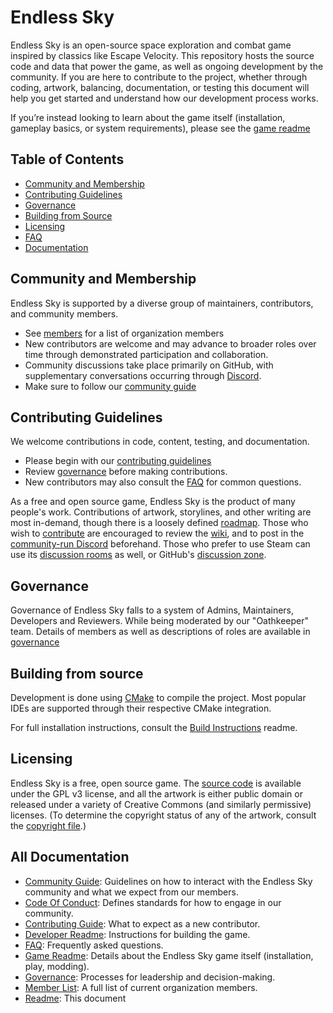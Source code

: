 # Endless Sky

Endless Sky is an open-source space exploration and combat game inspired by classics like Escape Velocity. This repository hosts the source code and data that power the game, as well as ongoing development by the community. If you are here to contribute to the project, whether through coding, artwork, balancing, documentation, or testing this document will help you get started and understand how our development process works.

If you’re instead looking to learn about the game itself (installation, gameplay basics, or system requirements), please see the [game readme](GAME.md)

## Table of Contents
- [Community and Membership](#community-and-membership)
- [Contributing Guidelines](#contributing-guidelines)
- [Governance](#governance)
- [Building from Source](#building-from-source)
- [Licensing](#licensing)
- [FAQ](#frequently-asked-questions)
- [Documentation](#all-documentation)

## Community and Membership
Endless Sky is supported by a diverse group of maintainers, contributors, and community members.
- See [members](docs/MEMBERS.md) for a list of organization members
- New contributors are welcome and may advance to broader roles over time through demonstrated participation and collaboration.
- Community discussions take place primarily on GitHub, with supplementary conversations occurring through [Discord](https://discord.gg/ZeuASSx).
- Make sure to follow our [community guide](docs/COMMUNITY.md)

## Contributing Guidelines
We welcome contributions in code, content, testing, and documentation.
- Please begin with our [contributing guidelines](docs/CONTRIBUTING.md)
- Review [governance](docs/GOVERNANCE.md) before making contributions.
- New contributors may also consult the [FAQ](docs/FAQ.md) for common questions.

As a free and open source game, Endless Sky is the product of many people's work. Contributions of artwork, storylines, and other writing are most in-demand, though there is a loosely defined [roadmap](https://github.com/endless-sky/endless-sky/wiki/DevelopmentRoadmap). Those who wish to [contribute](docs/CONTRIBUTING.md) are encouraged to review the [wiki](https://github.com/endless-sky/endless-sky/wiki), and to post in the [community-run Discord](https://discord.gg/ZeuASSx) beforehand. Those who prefer to use Steam can use its [discussion rooms](https://steamcommunity.com/app/404410/discussions/) as well, or GitHub's [discussion zone](https://github.com/endless-sky/endless-sky/discussions).

## Governance
Governance of Endless Sky falls to a system of Admins, Maintainers, Developers and Reviewers. While being moderated by our "Oathkeeper" team. Details of members as well as descriptions of roles are available in [governance](docs/GOVERNANCE.md)

## Building from source
Development is done using [CMake](https://cmake.org) to compile the project. Most popular IDEs are supported through their respective CMake integration.

For full installation instructions, consult the [Build Instructions](docs/DEVELOPER.md) readme.

## Licensing

Endless Sky is a free, open source game. The [source code](https://github.com/endless-sky/endless-sky/) is available under the GPL v3 license, and all the artwork is either public domain or released under a variety of Creative Commons (and similarly permissive) licenses. (To determine the copyright status of any of the artwork, consult the [copyright file](https://github.com/endless-sky/endless-sky/blob/master/copyright).)

## All Documentation
- [Community Guide](docs/COMMUNITY.md): Guidelines on how to interact with the Endless Sky community and what we expect from our members.
- [Code Of Conduct](docs/CONDUCT.md): Defines standards for how to engage in our community.
- [Contributing Guide](docs/CONTRIBUTING.md): What to expect as a new contributor.
- [Developer Readme](docs/DEVELOPER.md): Instructions for building the game.
- [FAQ](docs/FAQ.md): Frequently asked questions.
- [Game Readme](docs/GAME.md): Details about the Endless Sky game itself (installation, play, modding).
- [Governance](docs/GOVERNANCE.md): Processes for leadership and decision-making.
- [Member List](docs/MEMBERS.md): A full list of current organization members.
- [Readme](README.md): This document
